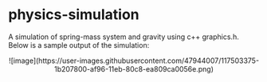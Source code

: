 # physics-simulation
A simulation of spring-mass system and gravity using c++ graphics.h.
Below is a sample output of the simulation:

<p align="center">
![image](https://user-images.githubusercontent.com/47944007/117503375-1b207800-af96-11eb-80c8-ea809ca0056e.png)
</p>
